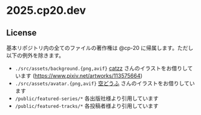 # 2025.cp20.dev

## License

基本リポジトリ内の全てのファイルの著作権は @cp-20 に帰属します。ただし以下の例外を除きます。

- `./src/assets/background.{png,avif}` [catzz](https://www.pixiv.net/users/1056186) さんのイラストをお借りしています (https://www.pixiv.net/artworks/113575664)
- `./src/assets/avatar.{png,avif}` [空どうふ](https://x.com/sora_douhu) さんのイラストをお借りしています
- `/public/featured-series/*` 各出版社様より引用しています
- `/public/featured-tracks/*` 各投稿者様より引用しています
